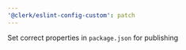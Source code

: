 ```yaml
---
'@clerk/eslint-config-custom': patch
---
```


Set correct properties in `package.json` for publishing
